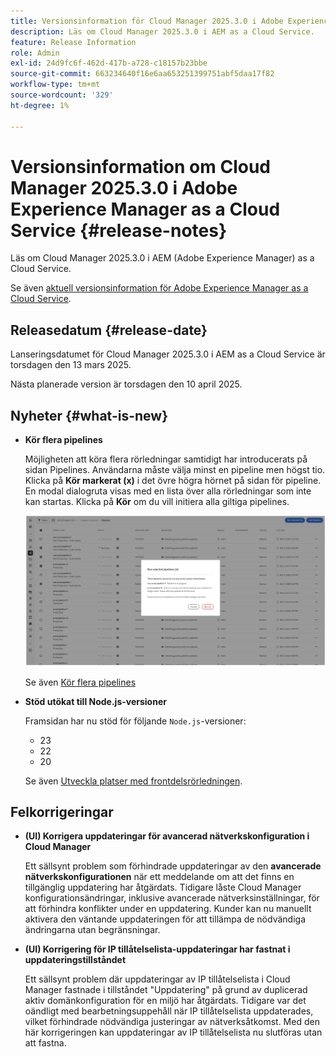 ```yaml
---
title: Versionsinformation för Cloud Manager 2025.3.0 i Adobe Experience Manager as a Cloud Service
description: Läs om Cloud Manager 2025.3.0 i AEM as a Cloud Service.
feature: Release Information
role: Admin
exl-id: 24d9fc6f-462d-417b-a728-c18157b23bbe
source-git-commit: 663234640f16e6aa653251399751abf5daa17f82
workflow-type: tm+mt
source-wordcount: '329'
ht-degree: 1%

---
```


# Versionsinformation om Cloud Manager 2025.3.0 i Adobe Experience Manager as a Cloud Service {#release-notes}

<!-- https://wiki.corp.adobe.com/display/DMSArchitecture/Cloud+Manager+2025.03.0+Release -->

Läs om Cloud Manager 2025.3.0 i AEM (Adobe Experience Manager) as a Cloud Service.


Se även [aktuell versionsinformation för Adobe Experience Manager as a Cloud Service](/help/release-notes/release-notes-cloud/release-notes-current.md).

## Releasedatum {#release-date}

Lanseringsdatumet för Cloud Manager 2025.3.0 i AEM as a Cloud Service är torsdagen den 13 mars 2025.

Nästa planerade version är torsdagen den 10 april 2025.

## Nyheter {#what-is-new}

* **Kör flera pipelines**

  Möjligheten att köra flera rörledningar samtidigt har introducerats på sidan Pipelines. Användarna måste välja minst en pipeline men högst tio. Klicka på **Kör markerat (x)** i det övre högra hörnet på sidan för pipeline. En modal dialogruta visas med en lista över alla rörledningar som inte kan startas. Klicka på **Kör** om du vill initiera alla giltiga pipelines.

  ![Dialogrutan Kör markerade pipelines](/help/implementing/cloud-manager/release-notes/assets/run-selected-pipelines.png)

  Se även [Kör flera pipelines](/help/implementing/cloud-manager/configuring-pipelines/managing-pipelines.md#run-multiple-pipelines)

* **Stöd utökat till Node.js-versioner**

  Framsidan har nu stöd för följande `Node.js`-versioner:

   * 23
   * 22
   * 20

  Se även [Utveckla platser med frontdelsrörledningen](/help/implementing/developing/introduction/developing-with-front-end-pipelines.md#node-versions). <!-- CMGR-65307 -->

<!--
## Early adoption program {#early-adoption}

Be a part of Cloud Manager's early adoption program and have a chance to test upcoming features. -->


## Felkorrigeringar

* **(UI) Korrigera uppdateringar för avancerad nätverkskonfiguration i Cloud Manager**

  Ett sällsynt problem som förhindrade uppdateringar av den **avancerade nätverkskonfigurationen** när ett meddelande om att det finns en tillgänglig uppdatering har åtgärdats. Tidigare låste Cloud Manager konfigurationsändringar, inklusive avancerade nätverksinställningar, för att förhindra konflikter under en uppdatering. Kunder kan nu manuellt aktivera den väntande uppdateringen för att tillämpa de nödvändiga ändringarna utan begränsningar. <!-- CMGR-65913 and CMGR-65788 -->

* **(UI) Korrigering för IP tillåtelselista-uppdateringar har fastnat i uppdateringstillståndet**

  Ett sällsynt problem där uppdateringar av IP tillåtelselista i Cloud Manager fastnade i tillståndet &quot;Uppdatering&quot; på grund av duplicerad aktiv domänkonfiguration för en miljö har åtgärdats. Tidigare var det oändligt med bearbetningsuppehåll när IP tillåtelselista uppdaterades, vilket förhindrade nödvändiga justeringar av nätverksåtkomst. Med den här korrigeringen kan uppdateringar av IP tillåtelselista nu slutföras utan att fastna. <!-- CMGR-65786 -->




<!-- ## Known issues {#known-issues} -->
